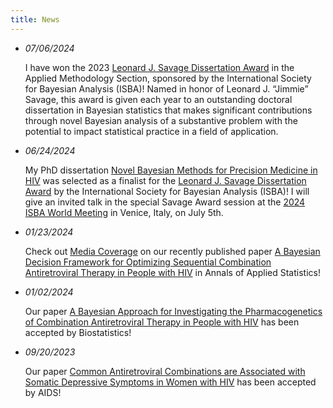 ```yaml
---
title: News
---
```


- *07/06/2024*

  I have won the 2023 [Leonard J. Savage Dissertation Award](https://bayesian.org/project/savage-award/) in the Applied Methodology Section, sponsored by the International Society for Bayesian Analysis (ISBA)! Named in honor of Leonard J. “Jimmie” Savage, this award is given each year to an outstanding doctoral dissertation in Bayesian statistics that makes significant contributions through novel Bayesian analysis of a substantive problem with the potential to impact statistical practice in a field of application.

- *06/24/2024*

  My PhD dissertation [Novel Bayesian Methods for Precision Medicine in HIV](https://bluejw.github.io/publication/dissertation/) was selected as a finalist for the [Leonard J. Savage Dissertation Award](https://bayesian.org/project/savage-award/) by the International Society for Bayesian Analysis (ISBA)! I will give an invited talk in the special Savage Award session at the [2024 ISBA World Meeting](https://www.unive.it/web/en/2208/home) in Venice, Italy, on July 5th.

- *01/23/2024*

  Check out [Media Coverage](https://engineering.jhu.edu/ams/news/researchers-develop-personalized-therapy-decision-making-framework-to-optimize-hiv-treatment/) on our recently published paper [A Bayesian Decision Framework for Optimizing Sequential Combination Antiretroviral Therapy in People with HIV](https://bluejw.github.io/publication/optimal_decision/) in Annals of Applied Statistics!

- *01/02/2024*

  Our paper [A Bayesian Approach for Investigating the Pharmacogenetics of Combination Antiretroviral Therapy in People with HIV](https://bluejw.github.io/publication/pharmacogenetics/) has been accepted by Biostatistics!

- *09/20/2023*

  Our paper [Common Antiretroviral Combinations are Associated with Somatic Depressive Symptoms in Women with HIV](https://bluejw.github.io/publication/common_cart/) has been accepted by AIDS!
